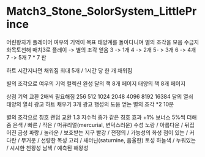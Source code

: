 # Match3_Stone_SolorSystem_LittlePrince

어린왕자가 플레이어
여우의 기억이 목표
태양계를 돌아다니며 별의 조각을 모음
수금지화목토천해
매치3로 플레이 -> 별의 조각 얻음
3 -> 1개
4 -> 2개
5- > 3개
6 -> 4개
7 -> 5개
7 * 7 판

하트 시간지나면 채워짐
최대 5개 / 1시간 당 한 개 채워짐

별의 조각으로 여우의 기억 컬렉션 완성
달의 책 8개 페이지
태양의 책 8개 페이지

상점 
기억 교환 2배씩 필요해짐 256 512 1024 2048 4096 8192 16384
달의 열쇠 태양의 열쇠
광고 하트 채우기 3개
광고 행성의 도움 얻는 별의 조각 *2 10분

별의 조각으로 칭호 랜덤 교환 1.3 지수적 증가
같은 칭호 효과 +1%
보너스 5%씩 더해줌
은색 / 빠른 / 작은 / 머큐리얼(mercurial, 변덕스러운) 수성
노랑 / 아름다운 / 뒤집어진 금성
파랑 / 놀라운 / 보호받는 지구
빨강 / 전쟁의 / 가능성의 화성
점이 있는 / 커다란 / 무거운 / 선량한 목성
고리 / 새터닌(saturnine, 음울한) 토성
하늘색 / 누워있는 / 시시한 천왕성
남색 / 예측된 해왕성
